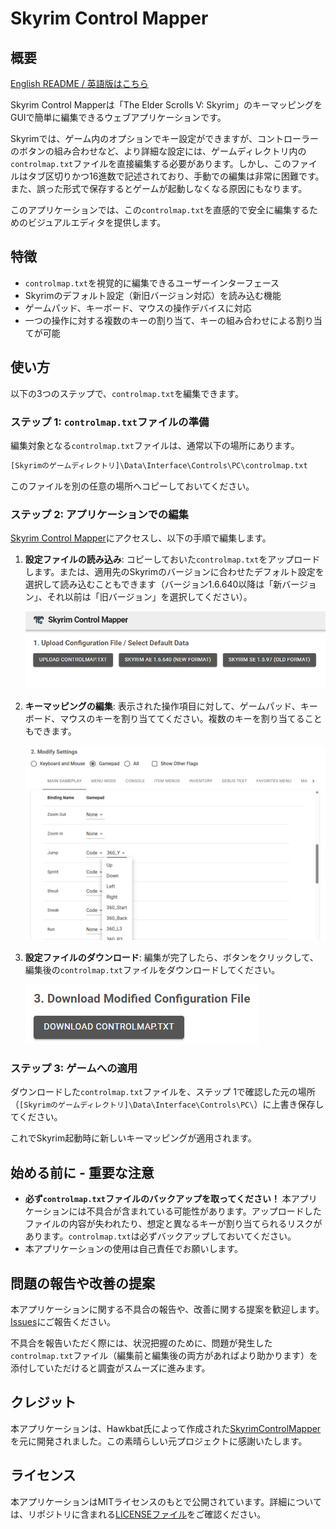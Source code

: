 # Skyrim Control Mapper

## 概要

[English README / 英語版はこちら](README.md)

Skyrim Control Mapperは「The Elder Scrolls V: Skyrim」のキーマッピングをGUIで簡単に編集できるウェブアプリケーションです。

Skyrimでは、ゲーム内のオプションでキー設定ができますが、コントローラーのボタンの組み合わせなど、より詳細な設定には、ゲームディレクトリ内の`controlmap.txt`ファイルを直接編集する必要があります。しかし、このファイルはタブ区切りかつ16進数で記述されており、手動での編集は非常に困難です。また、誤った形式で保存するとゲームが起動しなくなる原因にもなります。

このアプリケーションでは、この`controlmap.txt`を直感的で安全に編集するためのビジュアルエディタを提供します。

## 特徴

- `controlmap.txt`を視覚的に編集できるユーザーインターフェース
- Skyrimのデフォルト設定（新旧バージョン対応）を読み込む機能
- ゲームパッド、キーボード、マウスの操作デバイスに対応
- 一つの操作に対する複数のキーの割り当て、キーの組み合わせによる割り当てが可能

## 使い方

以下の3つのステップで、`controlmap.txt`を編集できます。

### ステップ 1: `controlmap.txt`ファイルの準備

編集対象となる`controlmap.txt`ファイルは、通常以下の場所にあります。

```txt
[Skyrimのゲームディレクトリ]\Data\Interface\Controls\PC\controlmap.txt
```

このファイルを別の任意の場所へコピーしておいてください。

### ステップ 2: アプリケーションでの編集

[Skyrim Control Mapper](https://nononoexe.github.io/skyrim-control-mapper/)にアクセスし、以下の手順で編集します。

1. **設定ファイルの読み込み**:
   コピーしておいた`controlmap.txt`をアップロードします。または、適用先のSkyrimのバージョンに合わせたデフォルト設定を選択して読み込むこともできます（バージョン1.6.640以降は「新バージョン」、それ以前は「旧バージョン」を選択してください）。

    ![設定ファイルの読み込み](images/load-config.png)

2. **キーマッピングの編集**:
   表示された操作項目に対して、ゲームパッド、キーボード、マウスのキーを割り当ててください。複数のキーを割り当てることもできます。

    ![キーマッピングの編集](images/edit-mapping.png)

3. **設定ファイルのダウンロード**:
   編集が完了したら、ボタンをクリックして、編集後の`controlmap.txt`ファイルをダウンロードしてください。

    ![設定ファイルのダウンロード](images/download-config.png)

### ステップ 3: ゲームへの適用

ダウンロードした`controlmap.txt`ファイルを、ステップ 1で確認した元の場所（`[Skyrimのゲームディレクトリ]\Data\Interface\Controls\PC\`）に上書き保存してください。

これでSkyrim起動時に新しいキーマッピングが適用されます。

## 始める前に - 重要な注意

- **必ず`controlmap.txt`ファイルのバックアップを取ってください！** 本アプリケーションには不具合が含まれている可能性があります。アップロードしたファイルの内容が失われたり、想定と異なるキーが割り当てられるリスクがあります。`controlmap.txt`は必ずバックアップしておいてください。
- 本アプリケーションの使用は自己責任でお願いします。

## 問題の報告や改善の提案

本アプリケーションに関する不具合の報告や、改善に関する提案を歓迎します。[Issues](https://github.com/NONONOexe/skyrim-control-mapper/issues)にご報告ください。

不具合を報告いただく際には、状況把握のために、問題が発生した`controlmap.txt`ファイル（編集前と編集後の両方があればより助かります）を添付していただけると調査がスムーズに進みます。

## クレジット

本アプリケーションは、Hawkbat氏によって作成された[SkyrimControlMapper](https://github.com/Hawkbat/SkyrimControlMapper)を元に開発されました。この素晴らしい元プロジェクトに感謝いたします。

## ライセンス

本アプリケーションはMITライセンスのもとで公開されています。詳細については、リポジトリに含まれる[LICENSEファイル](LICENSE)をご確認ください。
